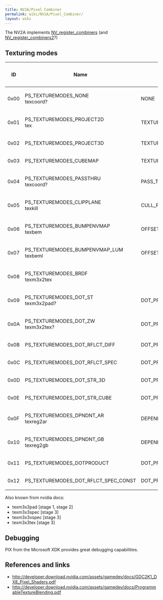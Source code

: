 ```yaml
---
title: NV2A/Pixel Combiner
permalink: wiki/NV2A/Pixel_Combiner/
layout: wiki
---
```


The NV2A implements
[NV\_register\_combiners](https://www.opengl.org/registry/specs/NV/register_combiners.txt)
(and
[NV\_register\_combiners2](https://www.opengl.org/registry/specs/NV/register_combiners2.txt)?)

Texturing modes
---------------

<table>
<thead>
<tr class="header">
<th><p>ID</p></th>
<th><p>Name</p></th>
<th><p>GL Name</p></th>
<th><p>Stage 1</p></th>
<th><p>Stage 2</p></th>
<th><p>Stage 3</p></th>
<th><p>Stage 4</p></th>
<th><p>Notes</p></th>
</tr>
</thead>
<tbody>
<tr class="odd">
<td><p>0x00</p></td>
<td><p>PS_TEXTUREMODES_NONE<br />
texcoord?</p></td>
<td><p>NONE</p></td>
<td></td>
<td></td>
<td></td>
<td></td>
<td></td>
</tr>
<tr class="even">
<td><p>0x01</p></td>
<td><p>PS_TEXTUREMODES_PROJECT2D<br />
tex</p></td>
<td><p>TEXTURE_2D</p></td>
<td></td>
<td></td>
<td></td>
<td></td>
<td></td>
</tr>
<tr class="odd">
<td><p>0x02</p></td>
<td><p>PS_TEXTUREMODES_PROJECT3D</p></td>
<td><p>TEXTURE_3D</p></td>
<td></td>
<td></td>
<td></td>
<td></td>
<td></td>
</tr>
<tr class="even">
<td><p>0x03</p></td>
<td><p>PS_TEXTUREMODES_CUBEMAP</p></td>
<td><p>TEXTURE_CUBE_MAP_ARB</p></td>
<td></td>
<td></td>
<td></td>
<td></td>
<td></td>
</tr>
<tr class="odd">
<td><p>0x04</p></td>
<td><p>PS_TEXTUREMODES_PASSTHRU<br />
texcoord?</p></td>
<td><p>PASS_THROUGH_NV</p></td>
<td></td>
<td></td>
<td></td>
<td></td>
<td></td>
</tr>
<tr class="even">
<td><p>0x05</p></td>
<td><p>PS_TEXTUREMODES_CLIPPLANE<br />
texkill</p></td>
<td><p>CULL_FRAGMENT_NV</p></td>
<td></td>
<td></td>
<td></td>
<td></td>
<td></td>
</tr>
<tr class="odd">
<td><p>0x06</p></td>
<td><p>PS_TEXTUREMODES_BUMPENVMAP<br />
texbem</p></td>
<td><p>OFFSET_TEXTURE_2D_NV</p></td>
<td></td>
<td></td>
<td></td>
<td></td>
<td></td>
</tr>
<tr class="even">
<td><p>0x07</p></td>
<td><p>PS_TEXTUREMODES_BUMPENVMAP_LUM<br />
texbeml</p></td>
<td><p>OFFSET_TEXTURE_2D_SCALE_NV</p></td>
<td></td>
<td></td>
<td></td>
<td></td>
<td></td>
</tr>
<tr class="odd">
<td><p>0x08</p></td>
<td><p>PS_TEXTUREMODES_BRDF<br />
texm3x2tex</p></td>
<td></td>
<td></td>
<td></td>
<td></td>
<td></td>
<td></td>
</tr>
<tr class="even">
<td><p>0x09</p></td>
<td><p>PS_TEXTUREMODES_DOT_ST<br />
texm3x2pad?</p></td>
<td><p>DOT_PRODUCT_NV</p></td>
<td></td>
<td></td>
<td></td>
<td></td>
<td></td>
</tr>
<tr class="odd">
<td><p>0x0A</p></td>
<td><p>PS_TEXTUREMODES_DOT_ZW<br />
texm3x2tex?</p></td>
<td><p>DOT_PRODUCT_NV</p></td>
<td></td>
<td></td>
<td></td>
<td></td>
<td></td>
</tr>
<tr class="even">
<td><p>0x0B</p></td>
<td><p>PS_TEXTUREMODES_DOT_RFLCT_DIFF</p></td>
<td><p>DOT_PRODUCT_DIFFUSE_CUBE_MAP_NV</p></td>
<td></td>
<td></td>
<td></td>
<td></td>
<td></td>
</tr>
<tr class="odd">
<td><p>0x0C</p></td>
<td><p>PS_TEXTUREMODES_DOT_RFLCT_SPEC</p></td>
<td><p>DOT_PRODUCT_CONST_EYE_REFLECT_CUBE_MAP_NV</p></td>
<td></td>
<td></td>
<td></td>
<td></td>
<td></td>
</tr>
<tr class="even">
<td><p>0x0D</p></td>
<td><p>PS_TEXTUREMODES_DOT_STR_3D</p></td>
<td><p>DOT_PRODUCT_TEXTURE_3D_NV</p></td>
<td></td>
<td></td>
<td></td>
<td></td>
<td></td>
</tr>
<tr class="odd">
<td><p>0x0E</p></td>
<td><p>PS_TEXTUREMODES_DOT_STR_CUBE</p></td>
<td><p>DOT_PRODUCT_REFLECT_CUBE_MAP_NV</p></td>
<td></td>
<td></td>
<td></td>
<td></td>
<td></td>
</tr>
<tr class="even">
<td><p>0x0F</p></td>
<td><p>PS_TEXTUREMODES_DPNDNT_AR<br />
texreg2ar</p></td>
<td><p>DEPENDENT_AR_TEXTURE_2D_NV</p></td>
<td></td>
<td></td>
<td></td>
<td></td>
<td></td>
</tr>
<tr class="odd">
<td><p>0x10</p></td>
<td><p>PS_TEXTUREMODES_DPNDNT_GB<br />
texreg2gb</p></td>
<td><p>DEPENDENT_GB_TEXTURE_2D_NV</p></td>
<td></td>
<td></td>
<td></td>
<td></td>
<td></td>
</tr>
<tr class="even">
<td><p>0x11</p></td>
<td><p>PS_TEXTUREMODES_DOTPRODUCT</p></td>
<td><p>DOT_PRODUCT_NV</p></td>
<td></td>
<td></td>
<td></td>
<td></td>
<td></td>
</tr>
<tr class="odd">
<td><p>0x12</p></td>
<td><p>PS_TEXTUREMODES_DOT_RFLCT_SPEC_CONST</p></td>
<td><p>DOT_PRODUCT_CONST_EYE_REFLECT_CUBE_MAP_NV</p></td>
<td></td>
<td></td>
<td></td>
<td></td>
<td></td>
</tr>
</tbody>
</table>

Also known from nvidia docs:

-   texm3x3pad \[stage 1, stage 2\]
-   texm3x3spec \[stage 3\]
-   texm3x3vspec \[stage 3\]
-   texm3x3tex \[stage 3\]

Debugging
---------

PIX from the Microsoft XDK provides great debugging capabilities.

References and links
--------------------

-   <http://developer.download.nvidia.com/assets/gamedev/docs/GDC2K1_DX8_Pixel_Shaders.pdf>
-   <http://developer.download.nvidia.com/assets/gamedev/docs/ProgrammableTextureBlending.pdf>

